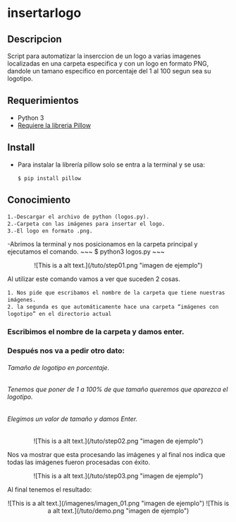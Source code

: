 # insertarlogo

## Descripcion

Script para automatizar la inserccion de un logo a varias imagenes localizadas en una carpeta especifica y con un logo en formato PNG, dandole un tamano especifico en porcentaje del 1 al 100 segun sea su logotipo.

## Requerimientos 

- Python 3
- [Requiere la libreria Pillow](https://pypi.org/project/Pillow/)


## Install

- Para instalar la librería pillow solo se entra a la terminal y se usa:
    ~~~
    ​$ pip install pillow
    ~~~

## Conocimiento

    1.-Descargar el archivo de python (logos.py).
    2.-Carpeta con las imágenes para insertar el logo.
    3.-El logo en formato .png.


-Abrimos la terminal y nos posicionamos en la carpeta principal y ejecutamos el comando.
    ~~~
    ​$ python3 logos.py
    ~~~

<p align="center">![This is a alt text.](/tuto/step01.png "imagen de ejemplo")</p>

Al utilizar este comando vamos a ver que suceden 2 cosas.

    1. Nos pide que escribamos el nombre de la carpeta que tiene nuestras imágenes.
    2. la segunda es que automáticamente hace una carpeta “imágenes con logotipo” en el directorio actual

### Escribimos el nombre de la carpeta y damos enter.
### Después nos va a pedir otro dato:
###### Tamaño de logotipo en porcentaje.

###### Tenemos que poner de 1 a 100% de que tamaño queremos que aparezca el logotipo.
###### Elegimos un valor de tamaño y damos Enter.

<p align="center">![This is a alt text.](/tuto/step02.png "imagen de ejemplo")</p>

Nos va mostrar que esta procesando las imágenes y al final nos indica que todas las imágenes fueron procesadas con éxito.

<p align="center">![This is a alt text.](/tuto/step03.png "imagen de ejemplo")</p>


Al final tenemos el resultado:

<p align="center">![This is a alt text.](/imagenes/imagen_01.png "imagen de ejemplo") ![This is a alt text.](/tuto/demo.png "imagen de ejemplo")</p>

